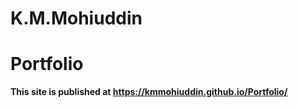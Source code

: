 
# K.M.Mohiuddin 
# Portfolio
**This site is published at https://kmmohiuddin.github.io/Portfolio/**

